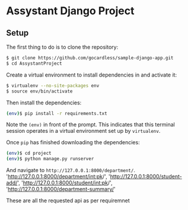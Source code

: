 # Assystant Django Project

## Setup

The first thing to do is to clone the repository:

```sh
$ git clone https://github.com/gocardless/sample-django-app.git
$ cd AssystantProject
```

Create a virtual environment to install dependencies in and activate it:

```sh
$ virtualenv --no-site-packages env
$ source env/bin/activate
```

Then install the dependencies:

```sh
(env)$ pip install -r requirements.txt
```
Note the `(env)` in front of the prompt. This indicates that this terminal
session operates in a virtual environment set up by `virtualenv`.

Once `pip` has finished downloading the dependencies:
```sh
(env)$ cd project
(env)$ python manage.py runserver
```
And navigate to `http://127.0.0.1:8000/department/`.
                'http://127.0.0.1:8000/department/<int:pk>/',
                'http://127.0.0.1:8000/student-add/',
                'http://127.0.0.1:8000/student/<int:pk>/',
                'http://127.0.0.1:8000/department-summary/'

These are all the requested api as per requiremnet